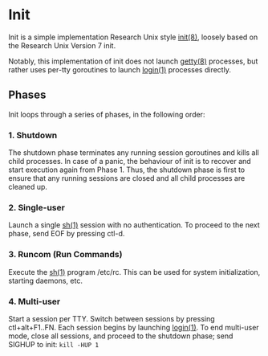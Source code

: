 # Init

Init is a simple implementation Research Unix style [init(8)](http://www.unix.com/man-page/v7/8/init/), loosely based on the Research
Unix Version 7 init.

Notably, this implementation of init does not launch [getty(8)](http://www.unix.com/man-page/v7/8/getty/) processes, but rather uses per-tty
goroutines to launch [login(1)](http://www.unix.com/man-page/v7/1/login/) processes directly.

## Phases

Init loops through a series of phases, in the following order:

### 1. Shutdown 
The shutdown phase terminates any running session goroutines and kills all child processes.
In case of a panic, the behaviour of init is to recover and start execution again from Phase 1.
Thus, the shutdown phase is first to ensure that any running sessions are closed and all child processes are cleaned up.

### 2. Single-user
Launch a single [sh(1)](http://www.unix.com/man-page/v7/1/sh/) session with no authentication. To proceed to the next phase, send EOF
by pressing ctl-d.

### 3. Runcom (Run Commands)
Execute the [sh(1)](http://www.unix.com/man-page/v7/1/sh/) program /etc/rc. This can be used for system initialization, starting daemons,
etc.

### 4. Multi-user
Start a session per TTY. Switch between sessions by pressing ctl+alt+F1..FN. Each session
begins by launching [login(1)](http://www.unix.com/man-page/v7/1/login/). To end multi-user mode, close all sessions, and proceed to
the shutdown phase; send SIGHUP to init: ```kill -HUP 1```
